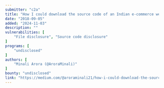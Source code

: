 ```yaml
---
submitter: "c2a"
title: "How I could download the source code of an Indian e-commerce website!!"
date: "2018-09-05"
added: "2024-11-03"
description: ""
vulnerabilities: [
    "File disclosure", "Source code disclosure"
]
programs: [
    "undisclosed"
]
authors: [
    "Minali Arora (@AroraMinali)"
]
bounty: "undisclosed"
link: "https://medium.com/@aroraminali21/how-i-could-download-the-source-code-of-an-indian-e-commerce-website-30cb8310b6e4"
---
```




